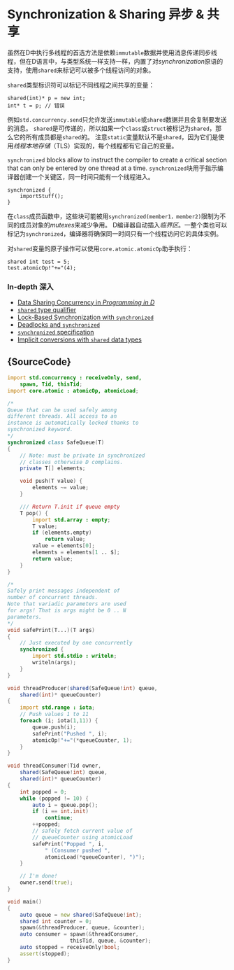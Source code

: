 # Synchronization & Sharing 异步 & 共享

虽然在D中执行多线程的首选方法是依赖`immutable`数据并使用消息传递同步线程，但在D语言中，与类型系统一样支持一样，内置了对*synchronization*原语的支持，使用`shared`来标记可以被多个线程访问的对象。

`shared`类型标识符可以标记不同线程之间共享的变量：

    shared(int)* p = new int;
    int* t = p; // 错误

例如`std.concurrency.send`只允许发送`immutable`或`shared`数据并且会复制要发送的消息。 `shared`是可传递的，所以如果一个`class`或`struct`被标记为`shared`，那么它的所有成员都是`shared`的。
注意`static`变量默认不是`shared`，因为它们是使用*线程本地存储*（TLS）实现的，每个线程都有它自己的变量。

`synchronized` blocks allow to instruct the compiler
to create  a critical section that can only be entered
by one thread at a time.
`synchronized`块用于指示编译器创建一个关键区，同一时间只能有一个线程进入。

    synchronized {
        importStuff();
    }

在`class`成员函数中，这些块可能被用`synchronized(member1，member2)`限制为不同的成员对象的*mutexes*来减少争用。 D编译器自动插入*临界区*。一整个类也可以标记为`synchronized`，编译器将确保同一时间只有一个线程访问它的具体实例。

对`shared`变量的原子操作可以使用`core.atomic.atomicOp`助手执行：

    shared int test = 5;
    test.atomicOp!"+="(4);

### In-depth 深入

- [Data Sharing Concurrency in _Programming in D_](http://ddili.org/ders/d.en/concurrency_shared.html)
- [`shared` type qualifier](http://www.informit.com/articles/article.aspx?p=1609144&seqNum=11)
- [Lock-Based Synchronization with `synchronized`](http://www.informit.com/articles/article.aspx?p=1609144&seqNum=13)
- [Deadlocks and `synchronized`](http://www.informit.com/articles/article.aspx?p=1609144&seqNum=15)
- [`synchronized` specification](https://dlang.org/spec/statement.html#SynchronizedStatement)
- [Implicit conversions with `shared` data types](https://dlang.org/spec/const3.html#implicit_conversions)

## {SourceCode}

```d
import std.concurrency : receiveOnly, send,
    spawn, Tid, thisTid;
import core.atomic : atomicOp, atomicLoad;

/*
Queue that can be used safely among
different threads. All access to an
instance is automatically locked thanks to
synchronized keyword.
*/
synchronized class SafeQueue(T)
{
    // Note: must be private in synchronized
    // classes otherwise D complains.
    private T[] elements;

    void push(T value) {
        elements ~= value;
    }

    /// Return T.init if queue empty
    T pop() {
        import std.array : empty;
        T value;
        if (elements.empty)
            return value;
        value = elements[0];
        elements = elements[1 .. $];
        return value;
    }
}

/*
Safely print messages independent of
number of concurrent threads.
Note that variadic parameters are used
for args! That is args might be 0 .. N
parameters.
*/
void safePrint(T...)(T args)
{
    // Just executed by one concurrently
    synchronized {
        import std.stdio : writeln;
        writeln(args);
    }
}

void threadProducer(shared(SafeQueue!int) queue,
    shared(int)* queueCounter)
{
    import std.range : iota;
    // Push values 1 to 11
    foreach (i; iota(1,11)) {
        queue.push(i);
        safePrint("Pushed ", i);
        atomicOp!"+="(*queueCounter, 1);
    }
}

void threadConsumer(Tid owner,
    shared(SafeQueue!int) queue,
    shared(int)* queueCounter)
{
    int popped = 0;
    while (popped != 10) {
        auto i = queue.pop();
        if (i == int.init)
            continue;
        ++popped;
        // safely fetch current value of
        // queueCounter using atomicLoad
        safePrint("Popped ", i,
            " (Consumer pushed ",
            atomicLoad(*queueCounter), ")");
    }

    // I'm done!
    owner.send(true);
}

void main()
{
    auto queue = new shared(SafeQueue!int);
    shared int counter = 0;
    spawn(&threadProducer, queue, &counter);
    auto consumer = spawn(&threadConsumer,
                    thisTid, queue, &counter);
    auto stopped = receiveOnly!bool;
    assert(stopped);
}
```
